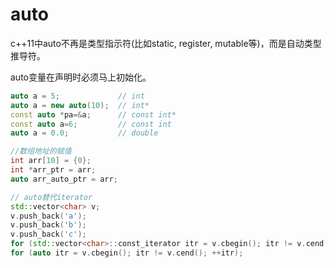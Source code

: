 # auto

c++11中auto不再是类型指示符(比如static, register, mutable等)，而是自动类型推导符。

auto变量在声明时必须马上初始化。

```cpp
auto a = 5;				// int
auto a = new auto(10);	// int*
const auto *pa=&a;		// const int*
const auto a=6;			// const int
auto a = 0.0;			// double

//数组地址的赋值
int arr[10] = {0};
int *arr_ptr = arr;
auto arr_auto_ptr = arr;

// auto替代iterator
std::vector<char> v;
v.push_back('a');
v.push_back('b');
v.push_back('c');
for (std::vector<char>::const_iterator itr = v.cbegin(); itr != v.cend(); ++itr);
for (auto itr = v.cbegin(); itr != v.cend(); ++itr);
```
